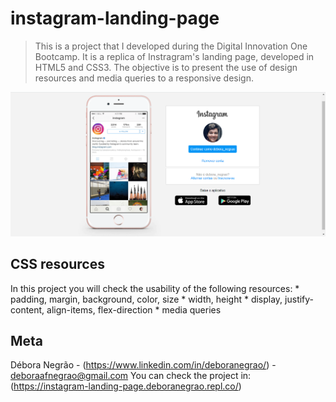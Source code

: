 # instagram-landing-page

> This is a project that I developed during the Digital Innovation One Bootcamp. It is a replica of Instragram's landing page, developed in HTML5 and CSS3. The objective is to present the use of design resources and media queries to a responsive design.

![](project-design.png)

## CSS resources

In this project you will check the usability of the following resources:
    * padding, margin, background, color, size
    * width, height
    * display, justify-content, align-items, flex-direction
    * media queries

## Meta

Débora Negrão - (https://www.linkedin.com/in/deboranegrao/) - deboraafnegrao@gmail.com
You can check the project in: (https://instagram-landing-page.deboranegrao.repl.co/)